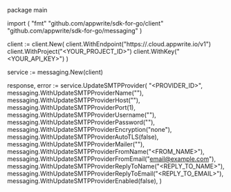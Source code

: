 package main

import (
    "fmt"
    "github.com/appwrite/sdk-for-go/client"
    "github.com/appwrite/sdk-for-go/messaging"
)

client := client.New(
    client.WithEndpoint("https://<REGION>.cloud.appwrite.io/v1")
    client.WithProject("<YOUR_PROJECT_ID>")
    client.WithKey("<YOUR_API_KEY>")
)

service := messaging.New(client)

response, error := service.UpdateSMTPProvider(
    "<PROVIDER_ID>",
    messaging.WithUpdateSMTPProviderName("<NAME>"),
    messaging.WithUpdateSMTPProviderHost("<HOST>"),
    messaging.WithUpdateSMTPProviderPort(1),
    messaging.WithUpdateSMTPProviderUsername("<USERNAME>"),
    messaging.WithUpdateSMTPProviderPassword("<PASSWORD>"),
    messaging.WithUpdateSMTPProviderEncryption("none"),
    messaging.WithUpdateSMTPProviderAutoTLS(false),
    messaging.WithUpdateSMTPProviderMailer("<MAILER>"),
    messaging.WithUpdateSMTPProviderFromName("<FROM_NAME>"),
    messaging.WithUpdateSMTPProviderFromEmail("email@example.com"),
    messaging.WithUpdateSMTPProviderReplyToName("<REPLY_TO_NAME>"),
    messaging.WithUpdateSMTPProviderReplyToEmail("<REPLY_TO_EMAIL>"),
    messaging.WithUpdateSMTPProviderEnabled(false),
)
